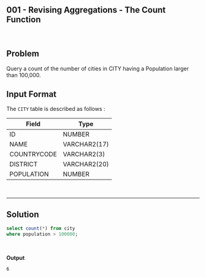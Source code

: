 ## 001 - Revising Aggregations - The Count Function
<br>

## Problem
Query a count of the number of cities in CITY having a Population larger than 100,000.


## Input Format

The `CITY` table is described as follows :


|  Field | Type |
|---|---|
| ID  | NUMBER |
| NAME | VARCHAR2(17)   |
| COUNTRYCODE  | VARCHAR2(3)  |
| DISTRICT |  VARCHAR2(20) |
| POPULATION | NUMBER |


<br>

---

## Solution


```SQL
select count(*) from city
where population > 100000;

```

<br>

**Output**

```
6
```